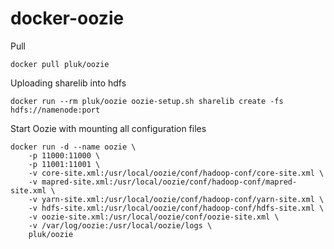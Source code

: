 # docker-oozie

Pull

    docker pull pluk/oozie

Uploading sharelib into hdfs

    docker run --rm pluk/oozie oozie-setup.sh sharelib create -fs hdfs://namenode:port

Start Oozie with mounting all configuration files

    docker run -d --name oozie \ 
        -p 11000:11000 \
        -p 11001:11001 \
        -v core-site.xml:/usr/local/oozie/conf/hadoop-conf/core-site.xml \
        -v mapred-site.xml:/usr/local/oozie/conf/hadoop-conf/mapred-site.xml \
        -v yarn-site.xml:/usr/local/oozie/conf/hadoop-conf/yarn-site.xml \
        -v hdfs-site.xml:/usr/local/oozie/conf/hadoop-conf/hdfs-site.xml \
        -v oozie-site.xml:/usr/local/oozie/conf/oozie-site.xml \
        -v /var/log/oozie:/usr/local/oozie/logs \
        pluk/oozie
